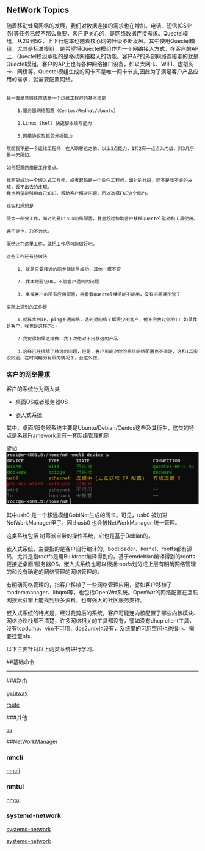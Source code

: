## NetWork Topics


随着移动蜂窝网络的发展，我们对数据连接的需求也在增加。电话、短信(CS业务)等任务已经不那么重要，客户更关心的，是网络数据连接需求。Quectel模组，从2G到5G，上下行速率也随着核心网的升级不断发展。其中使用Quectel模组，尤其是标准模组，是希望将Quectel模组作为一个网络接入方式，在客户的AP上，Quectel模组承担的是移动网络接入的功能。客户AP的外部网络连接走的就是Quectel模组。客户的AP上也有各种网络接口设备，如以太网卡、WIFI、虚拟网卡、网桥等。Quectel模组生成的网卡不是唯一网卡节点,因此为了满足客户产品应用的需求，就需要配置网络。


``` NonSense

我一直是觉得这应该是一个运维工程师的基本技能
	
	1.服务器网络配置（Centos/Redhat/Ubuntu）

	2.Linux Shell 快速脚本编写能力

	3.网络协议及抓包分析能力

然而我不是一个运维工程师，在入职移远之前，以上3点能力，1和2有一点点入门级，对3几乎是一无所知。

如何配置网络是工作重点。

我期望成功一个嵌入式工程师，或者起码是一个软件工程师，面对的代码，而不是我不会的皮球，丢不出去的皮球。
我也希望能够用自己知识，帮助客户解决问题，所以选择FAE这个部门。

现实和理想是

很大一部分工作，面对的是Linux网络配置，甚至超过协助客户移植Quectel驱动和工具使用。

非不能也，乃不为也。

既然还在这里工作，就把工作尽可能做好吧。

这些工作还有些做法

	1. 就是只要移远的网卡能拨号成功，其他一概不管

	2. 我本地验证OK，不管客户遇到的问题

	3. 拿掉客户的所有应用配置，再看看Quectel模组能不能用，没有问题就不管了

实际上遇到的工作是

	1.就算拿到IP，ping不通网络，遇到对网络了解很少的客户，他不会放过你的:) 如果我是客户，我也是这样的:)

	2.我觉得如果这样做，我下次绝对不用移远的产品

	3.这样已经排除了移远的问题，但是，客户可能对他的系统网络配置也不清楚，这和1其实没区别。在时间精力有限的情况下，会这么做。 

```


### 客户的网络需求

客户的系统分为两大类

- 桌面OS或者服务器OS

- 嵌入式系统

其中，桌面/服务器系统主要是Ubuntu/Debian/Centos这些及其衍生，这类的特点是系统Framework里有一套网络管理机制.

譬如 ![nmcli1](rc/devices1.png)

其中usb0 是一个移远模组GobiNet生成的网卡。可见，usb0 被加进NetWorkManager里了。因此usb0 也会被NetWorkManager 统一管理。

这类系统包括 树莓派自带的操作系统，它也是基于Debian的。

嵌入式系统，主要指的是客户自行编译的，bootloader、kernel、rootfs都有源码，尤其是指rootfs是用Buildroot编译得到的，基于emdebian编译得到的rootfs更接近桌面/服务器OS。嵌入式系统也可以根据rootfs划分成上层有明确网络管理的和没有确定的网络管理的网络管理的。

有明确网络管理的，指客户移植了一些网络管理应用，譬如客户移植了modemmanager、libqmi等，也包括OpenWrt系统。OpenWrt的网络配置在互联网搜索引擎上能找到很多资料，也有强大的社区服务支持。

嵌入式系统的特点是，经过裁剪后的系统，客户可能连内核配置了哪些内核模块、网络协议栈都不清楚，许多网络相关的工具都没有，譬如没有dhcp client工具，没有tcpdump，vim不可用，dos2unix也没有，系统里的可用空间也也很小，需要挂载nfs.

以下主要针对以上两类系统进行学习。

##基础命令

----

###路由

[gateway](gateway)

[route](route)


###其他

[ss](ss)


##NetWorkManager

### nmcli

[nmcli](nmcli)

### nmtui

[nmtui](nmtui)

### systemd-network

[systemd-network](systemd-network)

[systemd-network](systemd-network2)


